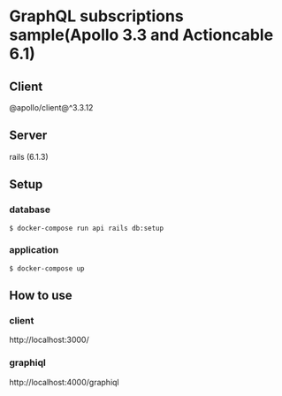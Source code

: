 # GraphQL subscriptions sample(Apollo 3.3 and Actioncable 6.1)

## Client

@apollo/client@^3.3.12

## Server

rails (6.1.3)

## Setup

### database

```
$ docker-compose run api rails db:setup
```

### application

```
$ docker-compose up
```

## How to use

### client

http://localhost:3000/

### graphiql

http://localhost:4000/graphiql
